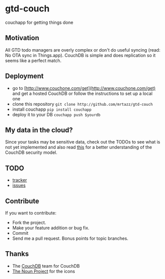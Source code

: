 # gtd-couch
couchapp for getting things done

## Motivation
All GTD todo managers are overly complex or don't do useful syncing
(read: No OTA sync in Things.app).
CouchDB is simple and does replication so it seems like a perfect match.


## Deployment
- go to [http://www.couchone.com/get](http://www.couchone.com/get) and get a
  hosted CouchDB or follow the instructions to set up a local one
- clone this repository `git clone http://github.com/mrtazz/gtd-couch`
- install couchapp `pip install couchapp`
- deploy it to your DB `couchapp push $yourdb`

## My data in the cloud?
Since your tasks may be sensitive data, check out the
TODOs to see what is
not yet implemented and also read
[this](http://blog.couchone.com/post/1027100082/whats-new-in-couchdb-1-0-part-4-securityn-stuff)
for a better understanding of the CouchDB security model.

## TODO
- [tracker](https://www.pivotaltracker.com/projects/176081)
- [issues](http://github.com/mrtazz/gtd-couch/issues)

## Contribute
If you want to contribute:

- Fork the project.
- Make your feature addition or bug fix.
- Commit
- Send me a pull request. Bonus points for topic branches.

## Thanks
- The [CouchDB](http://couchdb.apache.org/) team for CouchDB
- [The Noun Project](http://www.thenounproject.com/) for the icons
